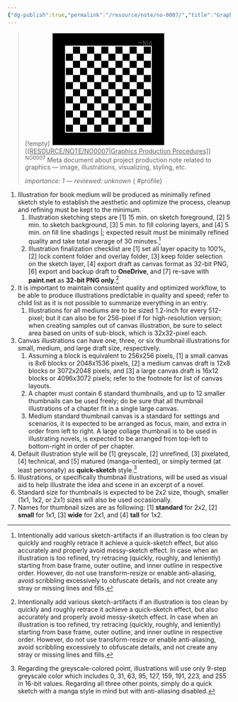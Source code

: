```yaml
---
{"dg-publish":true,"permalink":"/resource/note/no-0007/","title":"Graphics Production Procedures","tags":["-note","-meta"]}
---
```


>[!empty]
> ![RESOURCE/ASSET/OTHER/PlaceholderIcon.png|icon](/img/user/RESOURCE/ASSET/OTHER/PlaceholderIcon.png) <u class="title">[[RESOURCE/NOTE/NO0007\|Graphics Production Procedures]]</u> <sup class="title">NO0007</sup> <b class="title"> </b>
> Meta document about project production note related to graphics — image, illustrations, visualizing, styling, etc.
> 
> <i class="small">importance: 1 — reviewed: unknown</i>
{ #profile}


1. Illustration for book medium will be produced as minimally refined sketch style to establish the aesthetic and optimize the process, cleanup and refining must be kept to the minimum.
	1. Illustration sketching steps are [1] 15 min. on sketch foreground, [2] 5 min. to sketch background, [3] 5 min. to fill coloring layers, and [4] 5 min. on fill line shadings |; expected result must be minimally refined quality and take total average of 30 minutes.[^1]
	2. Illustration finalization checklist are [1] set all layer opacity to 100%, [2] lock content folder and overlay folder, [3] keep folder selection on the sketch layer, [4] export draft as canvas format as 32-bit PNG, [6] export and backup draft to **OneDrive**, and [7] re-save with **paint.net** as **32-bit PNG only**.[^1]
2. It is important to maintain consistent quality and optimized workflow, to be able to produce illustrations predictable in quality and speed; refer to child list as it is not possible to summarize everything in an entry.
	1. Illustrations for all mediums are to be sized 1.2-inch for every 512-pixel; but it can also be for 256-pixel if for high-resolution version; when creating samples out of canvas illustration, be sure to select area based on units of sub-block, which is 32x32-pixel each.
3. Canvas illustrations can have one, three, or six thumbnail illustrations for small, medium, and large draft size, respectively.
	1. Assuming a block is equivalent to 256x256 pixels, [1] a small canvas is 8x6 blocks or 2048x1536 pixels, [2] a medium canvas draft is 12x8 blocks or 3072x2048 pixels, and [3] a large canvas draft is 16x12 blocks or 4096x3072 pixels; refer to the footnote for list of canvas layouts.
	2. A chapter must contain 6 standard thumbnails, and up to 12 smaller thumbnails can be used freely; do be sure that all thumbnail illustrations of a chapter fit in a single large canvas.
	3. Medium standard thumbnail canvas is a standard for settings and scenarios, it is expected to be arranged as focus, main, and extra in order from left to right. A large collage thumbnail is to be used in illustrating novels, is expected to be arranged from top-left to bottom-right in order of per chapter.
4. Default illustration style will be [1] greyscale, [2] unrefined, [3] pixelated, [4] technical, and [5] matured (manga-oriented), or simply termed (at least personally) as **quick-sketch** style.[^2]
5. Illustrations, or specifically thumbnail illustrations, will be used as visual aid to help illustrate the idea and scene in an excerpt of a novel.
6. Standard size for thumbnails is expected to be 2x2 size, though, smaller (1x1, 1x2, or 2x1) sizes will also be used occasionally.
7. Names for thumbnail sizes are as following: [1] **standard** for 2x2, [2] **small** for 1x1, [3] **wide** for 2x1, and [4] **tall** for 1x2.

[^1]: Intentionally add various sketch-artifacts if an illustration is too clean by quickly and roughly retrace it achieve a quick-sketch effect, but also accurately and properly avoid messy-sketch effect. In case when an illustration is too refined, try retracing (quickly, roughly, and leniently) starting from base frame, outer outline, and inner outline in respective order. However, do not use transform-resize or enable anti-aliasing, avoid scribbling excessively to obfuscate details, and not create any stray or missing lines and fills.

[^2]: Regarding the greyscale-colored point, illustrations will use only 9-step greyscale color which includes 0, 31, 63, 95, 127, 159, 191, 223, and 255 in 16-bit values. Regarding all three other points, simply do a quick sketch with a manga style in mind but with anti-aliasing disabled.
